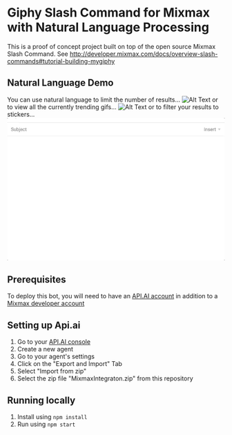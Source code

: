 # Giphy Slash Command for Mixmax with Natural Language Processing

This is a proof of concept project built on top of the open source Mixmax Slash Command. See <http://developer.mixmax.com/docs/overview-slash-commands#tutorial-building-mygiphy> 

## Natural Language Demo
You can use natural language to limit the number of results...
![Alt Text](https://github.com/andyl7an/mixmax-apiai-giphy-search/blob/master/gifs/ResultLimiting.gif)
or to view all the currently trending gifs...
![Alt Text](https://github.com/andyl7an/mixmax-apiai-giphy-search/blob/master/gifs/Trending.gif)
or to filter your results to stickers...
![Alt Text](https://github.com/andyl7an/mixmax-apiai-giphy-search/blob/master/gifs/Stickers.gif)

## Prerequisites

To deploy this bot, you will need to have an [API.AI account](https://console.api.ai/) 
in addition to a [Mixmax developer account](https://developer.mixmax.com/)

## Setting up Api.ai

1. Go to your [API.AI console](https://console.api.ai/) 
2. Create a new agent
3. Go to your agent's settings
4. Click on the "Export and Import" Tab
5. Select "Import from zip"
6. Select the zip file "MixmaxIntegraton.zip" from this repository

## Running locally

1. Install using `npm install`
2. Run using `npm start`
